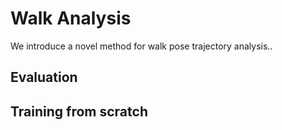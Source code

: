 # Walk Analysis

We introduce a novel method for walk pose trajectory analysis..

## Evaluation

## Training from scratch
